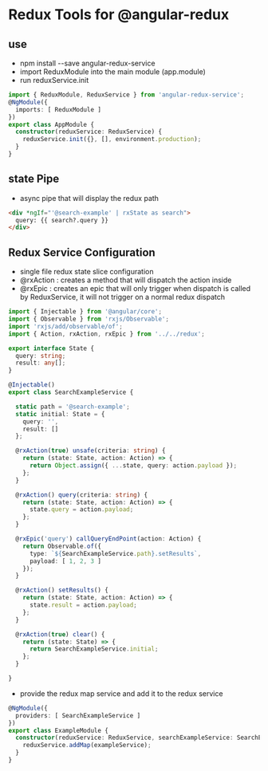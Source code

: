 # Redux Tools for @angular-redux

## use
- npm install --save angular-redux-service
- import ReduxModule into the main module (app.module)
- run reduxService.init
```typescript
import { ReduxModule, ReduxService } from 'angular-redux-service';
@NgModule({
  imports: [ ReduxModule ]
})
export class AppModule { 
  constructor(reduxService: ReduxService) {
    reduxService.init({}, [], environment.production);
  }
}
```

## state Pipe
- async pipe that will display the redux path
```html
<div *ngIf="'@search-example' | rxState as search">
  query: {{ search?.query }}
</div>
```

## Redux Service Configuration
- single file redux state slice configuration
- @rxAction : creates a method that will dispatch the action inside
- @rxEpic : creates an epic that will only trigger when dispatch is called by ReduxService, it will not trigger on a normal redux dispatch

```typescript
import { Injectable } from '@angular/core';
import { Observable } from 'rxjs/Observable';
import 'rxjs/add/observable/of';
import { Action, rxAction, rxEpic } from '../../redux';

export interface State {
  query: string;
  result: any[];
}

@Injectable()
export class SearchExampleService {

  static path = '@search-example';
  static initial: State = {
    query: '',
    result: []
  };

  @rxAction(true) unsafe(criteria: string) {
    return (state: State, action: Action) => {
      return Object.assign({ ...state, query: action.payload });
    };
  }

  @rxAction() query(criteria: string) {
    return (state: State, action: Action) => {
      state.query = action.payload;
    };
  }

  @rxEpic('query') callQueryEndPoint(action: Action) {
    return Observable.of({
      type: `${SearchExampleService.path}.setResults`,
      payload: [ 1, 2, 3 ]
    });
  }

  @rxAction() setResults() {
    return (state: State, action: Action) => {
      state.result = action.payload;
    };
  }

  @rxAction(true) clear() {
    return (state: State) => {
      return SearchExampleService.initial;
    };
  }

}
```

- provide the redux map service and add it to the redux service
```typescript
@NgModule({
  providers: [ SearchExampleService ]
})
export class ExampleModule {
  constructor(reduxService: ReduxService, searchExampleService: SearchExampleService) {
    reduxService.addMap(exampleService);
  }
}
```